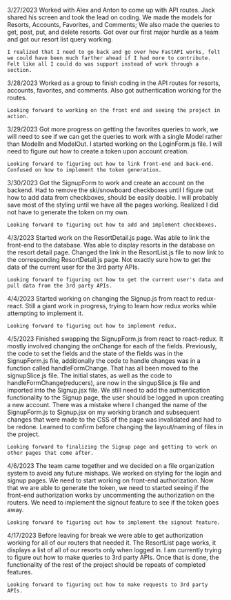3/27/2023
    Worked with Alex and Anton to come up with API routes. Jack shared his screen and took the lead on coding. We made the models for Resorts, Accounts, Favorites, and Comments; We also made the queries to get, post, put, and delete resorts. Got over our first major hurdle as a team and got our resort list query working.

    I realized that I need to go back and go over how FastAPI works, felt we could have been much farther ahead if I had more to contribute. Felt like all I could do was support instead of work through a section.

3/28/2023
    Worked as a group to finish coding in the API routes for resorts, accounts, favorites, and comments. Also got authentication working for the routes.

    Looking forward to working on the front end and seeing the project in action.

3/29/2023
    Got more progress on getting the favorites queries to work, we will need to see if we can get the queries to work with a single Model rather than ModelIn and ModelOut. I started working on the LoginForm.js file. I will need to figure out how to create a token upon account creation.

    Looking forward to figuring out how to link front-end and back-end. Confused on how to implement the token generation.

3/30/2023
    Got the SignupForm to work and create an account on the backend. Had to remove the ski/snowboard checkboxes until I figure out how to add data from checkboxes, should be easily doable. I will probably save most of the styling until we have all the pages working. Realized I did not have to generate the token on my own.

    Looking forward to figuring out how to add and implement checkboxes.

4/3/2023
    Started work on the ResortDetail.js page. Was able to link the front-end to the database. Was able to display resorts in the database on the resort detail page. Changed the link in the ResortList.js file to now link to the corresponding ResortDetail.js page. Not exactly sure how to get the data of the current user for the 3rd party APIs.

    Looking forward to figuring out how to get the current user's data and pull data from the 3rd party APIs.

4/4/2023
    Started working on changing the Signup.js from react to redux-react. Still a giant work in progress, trying to learn how redux works while attempting to implement it.

    Looking forward to figuring out how to implement redux.

4/5/2023
    Finished swapping the SignupForm.js from react to react-redux. It mostly involved changing the onChange for each of the fields. Previously, the code to set the fields and the state of the fields was in the SignupForm.js file, additionally the code to handle changes was in a function called handleFormChange. That has all been moved to the signupSlice.js file. The initial states, as well as the code to handleFormChange(reducers), are now in the singupSlice.js file and imported into the Signup.jsx file. We still need to add the authentication functionality to the Signup page, the user should be logged in upon creating a new account. There was a mistake where I changed the name of the SignupForm.js to Signup.jsx on my working branch and subsequent changes that were made to the CSS of the page was invalidated and had to be redone. Learned to confirm before changing the layout/naming of files in the project.

    Looking forward to finalizing the Signup page and getting to work on other pages that come after.

4/6/2023
    The team came together and we decided on a file organization system to avoid any future mishaps. We worked on styling for the login and signup pages. We need to start working on front-end authorization. Now that we are able to generate the token, we need to started seeing if the front-end authorization works by uncommenting the authorization on the routers. We need to implement the signout feature to see if the token goes away.

    Looking forward to figuring out how to implement the signout feature.

4/17/2023
    Before leaving for break we were able to get authorization working for all of our routers that needed it. The ResortList page works, it displays a list of all of our resorts only when logged in. I am currently trying to figure out how to make queries to 3rd party APIs. Once that is done, the functionality of the rest of the project should be repeats of completed features.

    Looking forward to figuring out how to make requests to 3rd party APIs.
